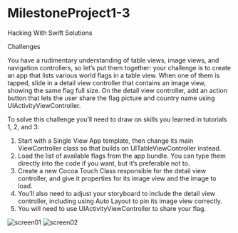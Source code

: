 # MilestoneProject1-3
Hacking With Swift Solutions


Challenges

You have a rudimentary understanding of table views, image views, and navigation controllers, so let’s put them together: your challenge is to create an app that lists various world flags in a table view. When one of them is tapped, slide in a detail view controller that contains an image view, showing the same flag full size. On the detail view controller, add an action button that lets the user share the flag picture and country name using UIActivityViewController.

To solve this challenge you’ll need to draw on skills you learned in tutorials 1, 2, and 3:

1) Start with a Single View App template, then change its main ViewController class so that builds on UITableViewController instead.
2) Load the list of available flags from the app bundle. You can type them directly into the code if you want, but it’s preferable not to.
3) Create a new Cocoa Touch Class responsible for the detail view controller, and give it properties for its image view and the image to load.
4) You’ll also need to adjust your storyboard to include the detail view controller, including using Auto Layout to pin its image view correctly.
5) You will need to use UIActivityViewController to share your flag.


![screen01](https://user-images.githubusercontent.com/49474526/128633200-818fb9b5-e598-41be-ba42-fbecbdfbb0bf.png)
![screen02](https://user-images.githubusercontent.com/49474526/128633203-edba6ece-1d09-4d77-873e-c06b60c5d3b0.png)
